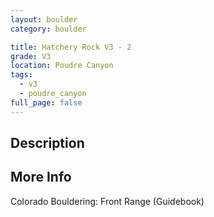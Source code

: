 ```yaml
---
layout: boulder
category: boulder

title: Hatchery Rock V3 - 2
grade: V3
location: Poudre Canyon
tags:
  - v3
  - poudre_canyon
full_page: false
---
```


## Description


## More Info
Colorado Bouldering: Front Range (Guidebook)
